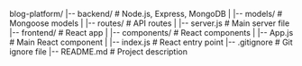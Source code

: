 blog-platform/
|-- backend/                  # Node.js, Express, MongoDB
|   |-- models/                # Mongoose models
|   |-- routes/                # API routes
|   |-- server.js              # Main server file
|-- frontend/                  # React app
|   |-- components/            # React components
|   |-- App.js                 # Main React component
|   |-- index.js               # React entry point
|-- .gitignore                 # Git ignore file
|-- README.md                  # Project description
